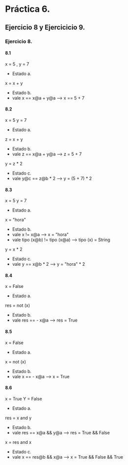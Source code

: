 # Práctica 6.
## Ejercicio 8 y Ejercicicio 9.


### Ejercicio 8.

#### 8.1 

x = 5 , y = 7
* Estado a.

x = x + y 
* Estado b.
* vale x == x@a + y@a  --> x == 5 + 7

#### 8.2

x = 5   y = 7 
* Estado a.

z = x + y 
* Estado b.
* vale z == x@a + y@a  --> z = 5 + 7 

y = z * 2
* Estado c.
* vale y@c == z@b * 2  --> y = (5 + 7) * 2

#### 8.3

x = 5   y = 7 
* Estado a.

x = "hora"
* Estado b.
* vale x != x@a  --> x = "hora"
* vale tipo (x@b) != tipo (x@a)  --> tipo (x) = String 

y = x * 2 
* Estado c.
* vale y == x@b * 2  --> y = "hora" * 2

#### 8.4

x = False 
* Estado a.

res = not (x) 
* Estado b.
* vale res == - x@a  --> res = True

#### 8.5 

x = False
* Estado a. 

x = not (x) 
* Estado b.
* vale x == - x@a  --> x = True

#### 8.6

x = True   Y = False
* Estado a.

res = x and y 
* Estado b.
* vale res == x@a && y@a  --> res = True && False 

x = res and x 
* Estado c.
* vale x == res@b && x@a  --> x = True && False && True


